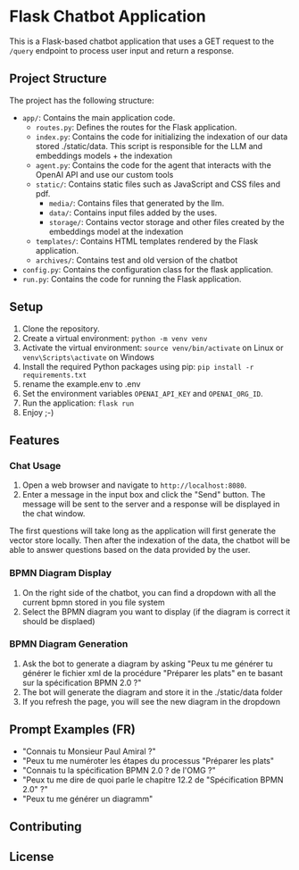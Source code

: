 # Flask Chatbot Application

This is a Flask-based chatbot application that uses a GET request to the `/query` endpoint to process user input and return a response.

## Project Structure

The project has the following structure:

- `app/`: Contains the main application code.
  - `routes.py`: Defines the routes for the Flask application.
  - `index.py`: Contains the code for initializing the indexation of our data stored ./static/data. This script is responsible for the LLM and embeddings models + the indexation
  - `agent.py`: Contains the code for the agent that interacts with the OpenAI API and use our custom tools
  - `static/`: Contains static files such as JavaScript and CSS files and pdf.
    - `media/`: Contains files that generated by the llm.
    - `data/`: Contains input files added by the uses.
    - `storage/`: Contains vector storage and other files created by the embeddings model at the indexation
  - `templates/`: Contains HTML templates rendered by the Flask application.
  - `archives/`: Contains test and old version of the chatbot
- `config.py`: Contains the configuration class for the flask application.
- `run.py`: Contains the code for running the Flask application.

## Setup

1. Clone the repository.
2. Create a virtual environment: `python -m venv venv`
3. Activate the virtual environment: `source venv/bin/activate` on Linux or `venv\Scripts\activate` on Windows
2. Install the required Python packages using pip: `pip install -r requirements.txt`
3. rename the example.env to .env
3. Set the environment variables `OPENAI_API_KEY` and `OPENAI_ORG_ID`.
4. Run the application: `flask run`
5. Enjoy ;-)


## Features

### Chat Usage

1. Open a web browser and navigate to `http://localhost:8080`.
2. Enter a message in the input box and click the "Send" button. The message will be sent to the server and a response will be displayed in the chat window.

The first questions will take long as the application will first generate the vector store locally.
Then after the indexation of the data, the chatbot will be able to answer questions based on the data provided by the user.

### BPMN Diagram Display

1. On the right side of the chatbot, you can find a dropdown with all the current bpmn stored in you file system
2. Select the BPMN diagram you want to display (if the diagram is correct it should be displaed)

### BPMN Diagram Generation

1. Ask the bot to generate a diagram by asking "Peux tu me générer tu générer le fichier xml de la procédure "Préparer les plats" en te basant sur la spécification BPMN 2.0 ?"
2. The bot will generate the diagram and store it in the ./static/data folder
3. If you refresh the page, you will see the new diagram in the dropdown

## Prompt Examples (FR)
- "Connais tu Monsieur Paul Amiral ?"
- "Peux tu me numéroter les étapes du processus "Préparer les plats"
- "Connais tu la spécification BPMN 2.0 ? de l'OMG ?"
- "Peux tu me dire de quoi parle le chapitre 12.2 de "Spécification BPMN 2.0" ?"
- "Peux tu me générer un diagramm"

## Contributing


## License